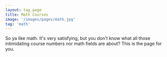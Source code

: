 ```yaml
---
layout: tag_page
title: Math Courses
image: '/images/pages/math.jpg'
tag: 'math'
---
```


So ya like math. It's very satisfying, but you don't know what all those intimidating course numbers nor math fields are about? This is the page for you.